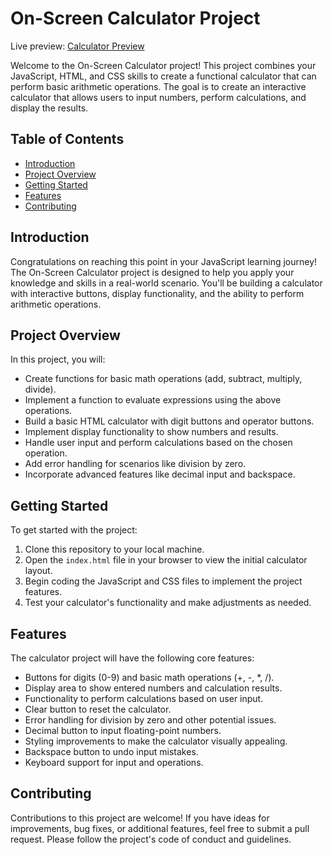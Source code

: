 # On-Screen Calculator Project

Live preview: [Calculator Preview](https://nzxzn.github.io/calculator/)

Welcome to the On-Screen Calculator project! This project combines your JavaScript, HTML, and CSS skills to create a functional calculator that can perform basic arithmetic operations. The goal is to create an interactive calculator that allows users to input numbers, perform calculations, and display the results.

## Table of Contents

- [Introduction](#introduction)
- [Project Overview](#project-overview)
- [Getting Started](#getting-started)
- [Features](#features)
- [Contributing](#contributing)


## Introduction

Congratulations on reaching this point in your JavaScript learning journey! The On-Screen Calculator project is designed to help you apply your knowledge and skills in a real-world scenario. You'll be building a calculator with interactive buttons, display functionality, and the ability to perform arithmetic operations.

## Project Overview

In this project, you will:

- Create functions for basic math operations (add, subtract, multiply, divide).
- Implement a function to evaluate expressions using the above operations.
- Build a basic HTML calculator with digit buttons and operator buttons.
- Implement display functionality to show numbers and results.
- Handle user input and perform calculations based on the chosen operation.
- Add error handling for scenarios like division by zero.
- Incorporate advanced features like decimal input and backspace.

## Getting Started

To get started with the project:

1. Clone this repository to your local machine.
2. Open the `index.html` file in your browser to view the initial calculator layout.
3. Begin coding the JavaScript and CSS files to implement the project features.
4. Test your calculator's functionality and make adjustments as needed.

## Features

The calculator project will have the following core features:

- Buttons for digits (0-9) and basic math operations (+, -, *, /).
- Display area to show entered numbers and calculation results.
- Functionality to perform calculations based on user input.
- Clear button to reset the calculator.
- Error handling for division by zero and other potential issues.
- Decimal button to input floating-point numbers.
- Styling improvements to make the calculator visually appealing.
- Backspace button to undo input mistakes.
- Keyboard support for input and operations.


## Contributing

Contributions to this project are welcome! If you have ideas for improvements, bug fixes, or additional features, feel free to submit a pull request. Please follow the project's code of conduct and guidelines.
